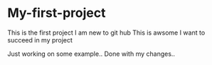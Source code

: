 # My-first-project
This is the first project 
I am new to git hub
This is awsome
I want to succeed in my project



Just working on some example..
Done with my changes..
